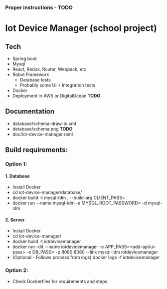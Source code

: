 ### Proper instructions - TODO

# Iot Device Manager (school project)

## Tech
- Spring boot
- Mysql
- React, Redux, Router, Webpack, etc
- Robot Framework
  - Database tests
  - Probably some UI + Integration tests
- Docker
- Deployment in AWS or DigitalOcean <b>TODO</b>

## Documentation
- database/schema-draw-io.xml
- database/schema.png <b>TODO</b>
- doc/iot-device-manager.raml

## Build requirements:

### Option 1:

#### 1. Database
- Install Docker
- cd iot-device-manager/database/
- docker build -t mysql-idm . --build-arg CLIENT_PASS=<add-client-pass>
- docker run --name mysql-idm -e MYSQL_ROOT_PASSWORD=<add-root-password> -d mysql-idm

#### 2. Server
- Install Docker
- cd iot-device-manager/
- docker build -t iotdevicemanager .
- docker run -dit --name iotdevicemanager -e APP_PASS=<add-api/ui-pass> -e DB_PASS=<add-db-pass> -p 8080:8080 --link mysql-idm iotdevicemanager
- (Optional - Follows process from logs) docker logs -f iotdevicemanager

### Option 2:
- Check Dockerfiles for requirements and steps
